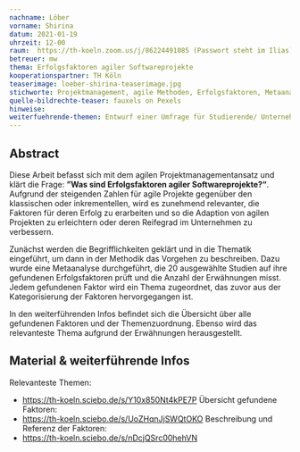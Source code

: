 ```yaml
---
nachname: Löber
vorname: Shirina
datum: 2021-01-19
uhrzeit: 12-00
raum:  https://th-koeln.zoom.us/j/86224491085 (Passwort steht im Ilias) Präsentation
betreuer: mw
thema: Erfolgsfaktoren agiler Softwareprojekte
kooperationspartner: TH Köln
teaserimage: loeber-shirina-teaserimage.jpg
stichworte: Projektmanagement, agile Methoden, Erfolgsfaktoren, Metaanalyse
quelle-bildrechte-teaser: fauxels on Pexels
hinweise:
weiterfuehrende-themen: Entwurf einer Umfrage für Studierende/ Unternehmen, die agil arbeiten und vergleichen, ob gefundene Faktoren übereinstimmen bzw. Erfolgsfaktoren Übersicht ergänzen. | Experteninterview mit Studierenden und IT-Projektmanagern über gefundene Erfolgfaktoren, um Gemeinsamkeiten und Unterschiede zu ermitteln und die Übersicht zu ergänzen. 
---
```


## Abstract

Diese Arbeit befasst sich mit dem agilen Projektmanagementansatz und klärt die Frage: **”Was sind Erfolgsfaktoren agiler Softwareprojekte?“**. Aufgrund der steigenden Zahlen für agile Projekte gegenüber den klassischen oder inkrementellen, wird es zunehmend relevanter, die Faktoren für deren Erfolg zu erarbeiten und so die Adaption von agilen Projekten zu erleichtern oder deren Reifegrad im Unternehmen zu verbessern. 

Zunächst werden die Begrifflichkeiten geklärt und in die Thematik eingeführt,  um  dann  in  der  Methodik  das  Vorgehen  zu  beschreiben.  Dazu  wurde  eine Metaanalyse durchgeführt, die 20 ausgewählte Studien auf ihre gefundenen Erfolgsfaktoren prüft und die Anzahl der Erwähnungen misst. Jedem gefundenen Faktor wird ein Thema zugeordnet, das zuvor aus der Kategorisierung der Faktoren hervorgegangen ist. 

In den weiterführenden Infos befindet sich die Übersicht ̈uber alle gefundenen Faktoren und der Themenzuordnung. Ebenso wird das relevanteste Thema aufgrund der Erwähnungen herausgestellt.

## Material & weiterführende Infos
Relevanteste Themen:
- https://th-koeln.sciebo.de/s/Y10x850Nt4kPE7P
Übersicht gefundene Faktoren:
- https://th-koeln.sciebo.de/s/UoZHqnJjSWQtOKO
Beschreibung und Referenz der Faktoren:
- https://th-koeln.sciebo.de/s/nDcjQSrc00hehVN
